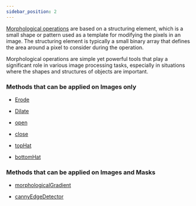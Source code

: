 ```yaml
---
sidebar_position: 2
---
```


[Morphological operations](../../Glossary.md#morphology 'internal link on morphology') are based on a structuring element, which is a small shape or pattern used as a template for modifying the pixels in an image. The structuring element is typically a small binary array that defines the area around a pixel to consider during the operation.

Morphological operations are simple yet powerful tools that play a significant role in various image processing tasks, especially in situations where the shapes and structures of objects are important.

### Methods that can be applied on Images only

- [Erode](./Erosion.md 'internal link on erode')

- [Dilate](./Dilation.md 'internal link on dilate')

- [open](./Opening.md 'internal link on open')

- [close](./Closing.md 'internal link on close')

- [topHat](./Top%20Hat.md 'internal link on topHat')

- [bottomHat](./Bottom%20Hat 'internal link on bottomHat')

### Methods that can be applied on Images and Masks

- [morphologicalGradient](./Morphological%20Gradient.md 'internal link on morphologicalGradient')

- [cannyEdgeDetector](./Canny%20Edge%20Detector.md 'internal link on cannyEdgeDetector')
